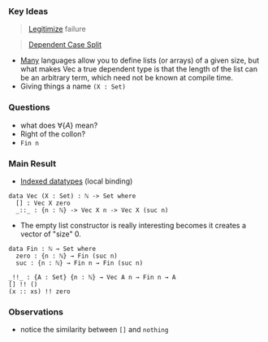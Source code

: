 ### Key Ideas

> [Legitimize](https://youtu.be/37ENUdO8IVU?t=1202) failure

> [Dependent Case Split](https://youtu.be/37ENUdO8IVU?t=2487)

- [Many](https://www.cse.chalmers.se/~ulfn/papers/afp08/tutorial.pdf) languages allow you to define lists (or arrays) of a given size, but what makes Vec a true dependent type is that the length of the list can be an arbitrary term, which need not be known at compile time.
- Giving things a name `(X : Set)`

### Questions
  - what does $\forall \{A\}$ mean?
  - Right of the collon?
  - `Fin n`


### Main Result
- [Indexed datatypes](https://agda.readthedocs.io/en/v2.5.4/language/data-types.html#indexed-datatypes) (local binding)
```
data Vec (X : Set) : ℕ -> Set where 
  [] : Vec X zero 
  _::_ : {n : ℕ} -> Vec X n -> Vec X (suc n) 
```
- The empty list constructor is really interesting becomes it creates a vector of "size" 0.

```
data Fin : ℕ → Set where 
  zero : {n : ℕ} → Fin (suc n)
  suc : {n : ℕ} → Fin n → Fin (suc n)
```

```
_!!_ : {A : Set} {n : ℕ} → Vec A n → Fin n → A
[] !! () 
(x :: xs) !! zero 
```

### Observations
- notice the similarity between `[]` and `nothing`

  
